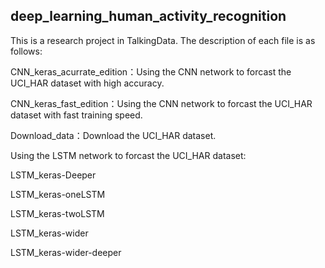## deep_learning_human_activity_recognition
This is a research project in TalkingData. The description of each file is as follows:


CNN_keras_acurrate_edition：Using the CNN network to forcast the UCI_HAR dataset with high accuracy.

CNN_keras_fast_edition：Using the CNN network to forcast the UCI_HAR dataset with fast training speed.

Download_data：Download the UCI_HAR dataset.

Using the LSTM network to forcast the UCI_HAR dataset:

LSTM_keras-Deeper

LSTM_keras-oneLSTM

LSTM_keras-twoLSTM

LSTM_keras-wider

LSTM_keras-wider-deeper